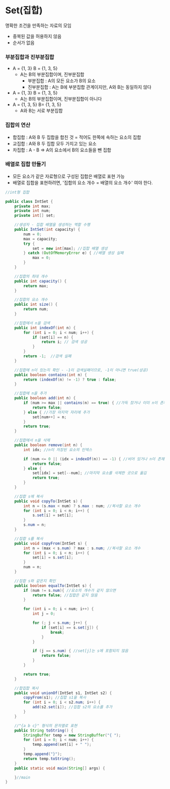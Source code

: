 # Set(집합)

명확한 조건을 만족하는 자료의 모임

- 중복된 값을 허용하지 않음
- 순서가 없음

### 부분집합과 진부분집합

- A = {1, 3} B = {1, 3, 5}
  - A는 B의 부분집합이며, 진부분집합
    - 부분집합 : A의 모든 요소가 B의 요소
    - 진부분집합 : A는 B에 부분집합 관계이지만, A와 B는 동일하지 않다
- A = {1, 3} B = {1, 3, 5}
  - A는 B의 부분집합이며, 진부분집합이 아니다
- A = {1, 3, 5} B= {1, 3, 5}
  - A와 B는 서로 부분집합

### 집합의 연산

- 합집합 : A와 B 두 집합을 합친 것 = 적어도 한쪽에 속하는 요소의 집합
- 교집합 : A와 B 두 집합 모두 가지고 있는 요소
- 차집합 : A - B => A의 요소에서 B의 요소들을 뺀 집합



### 배열로 집합 만들기

- 모든 요소가 같은 자료형으로 구성된 집합은 배열로 표현 가능
- 배열로 집합을 표현하려면, '집합의 요소 개수 = 배열의 요소 개수' 여야 한다.

```java
//int형 집합

public class IntSet {
    private int max;
    private int num;
    private int[] set;

    //생성자 - 집합 배열을 생성하는 역할 수행
    public IntSet(int capacity) {
        num = 0;
        max = capacity;
        try {
            set = new int[max]; //집합 배열 생성
        } catch (OutOfMemoryError e) { //배열 생성 실패
            max = 0;
        }
    }

    //집합의 최대 개수
    public int capacity() {
        return max;
    }

    //집합의 요소 개수
    public int size() {
        return num;
    }

    //집합에서 n을 검색
    public int indexOf(int n) {
        for (int i = 0; i < num; i++) {
            if (set[i] == n) {
                return i; // 검색 성공
            }
        }
        return -1;  //검색 실패
    }

    //집합에 n이 있는지 확인 - -1이 검색실패이므로, -1이 아니면 true(성공)
    public boolean contains(int n) {
        return (indexOf(n) != -1) ? true : false;
    }

    //집합에 n을 추가
    public boolean add(int n) {
        if (num >= max || contains(n) == true) { //가득 찼거나 이미 n이 존재
            return false;
        } else { //가장 마지막 자리에 추가
            set[num++] = n;
        }
        return true;
    }

    //집합에서 n을 삭제
    public boolean remove(int n) {
        int idx; //n이 저장된 요소의 인덱스

        if (num <= 0 || (idx = indexOf(n)) == -1) { //비어 있거나 n이 존재하지 않음
            return false;
        } else {
            set[idx] = set[--num]; //마지막 요소를 삭제한 곳으로 옮김
            return true;
        }
    }

    //집합 s에 복사
    public void copyTo(IntSet s) {
        int n = (s.max < num) ? s.max : num; //복사할 요소 개수
        for (int i = 0; i < n; i++) {
            s.set[i] = set[i];
        }
        s.num = n;
    }

    //집합 s를 복사
    public void copyFrom(IntSet s) {
        int n = (max < s.num) ? max : s.num; //복사할 요소 개수
        for (int i = 0; i < n; i++) {
            set[i] = s.set[i];
        }
        num = n;
    }

    //집합 s와 같은지 확인
    public boolean equalTo(IntSet s) {
        if (num != s.num){ //요소의 개수가 같지 않으면
            return false; //집합은 같지 않음
        }

        for (int i = 0; i < num; i++) {
            int j = 0;

            for (; j < s.num; j++) {
                if (set[i] == s.set[j]) {
                    break;
                }
            }

            if (j == s.num) { //set[j]는 s에 포함되지 않음
                return false;
            }
        }

        return true;
    }

    //합집합 복사
    public void unionOf(IntSet s1, IntSet s2) {
        copyFrom(s1); //집합 s1을 복사
        for (int i = 0; i < s2.num; i++) {
            add(s2.set[i]); //집합 s2의 요소를 추가
        }
    }

    //"{a b c}" 형식의 문자열로 표현
    public String toString() {
        StringBuffer temp = new StringBuffer("{ ");
        for (int i = 0; i < num; i++) {
            temp.append(set[i] + " ");
        }
        temp.append("}");
        return temp.toString();
    }
    public static void main(String[] args) {

    }//main
}
```

